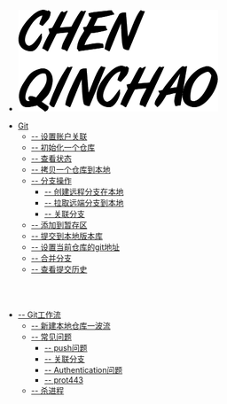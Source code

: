 - <a href="http://www.biuxbiu.design/#/" target="_blank"><img class="logo" src="img/logo.png" /></a>

* [Git ](base/#Git)
    * [-- 设置账户关联](base/#设置账户关联)
    * [-- 初始化一个仓库](base/#初始化一个仓库)
    * [-- 查看状态](base/#查看状态)
    * [-- 拷贝一个仓库到本地](base/#拷贝一个仓库到本地)
    * [-- 分支操作](base/#分支操作)
        * [-- 创建远程分支在本地](base/#创建远程分支在本地)
        * [-- 拉取远端分支到本地](base/#拉取远端分支到本地)
        * [-- 关联分支](base/#关联分支)
    * [-- 添加到暂存区](base/#添加到暂存区)
    * [-- 提交到本地版本库](base/#提交到本地版本库)
    * [-- 设置当前仓库的git地址](base/#设置当前仓库的git地址)
    * [-- 合并分支](base/#合并分支)
    * [-- 查看提交历史](base/#查看提交历史)

<br>
<br>

* [-- Git工作流](base/#Git工作流)
    * [-- 新建本地仓库一波流](base/#新建本地仓库一波流)
    * [-- 常见问题](base/#常见问题)
        * [-- push问题](base/#push问题)
        * [-- 关联分支](base/#关联分支)
        * [-- Authentication问题](base/#Authentication问题)
        * [-- prot443](base/#prot443)
    * [-- 杀进程](base/#杀进程)

